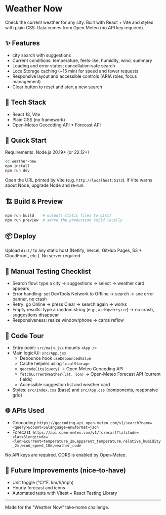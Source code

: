 # Weather Now

Check the current weather for any city. Built with React + Vite and styled with plain CSS. Data comes from Open‑Meteo (no API key required).

## ✨ Features

-  city search with suggestions
- Current conditions: temperature, feels‑like, humidity, wind, summary
- Loading and error states; cancellation‑safe search
- LocalStorage caching (~15 min) for speed and fewer requests
- Responsive layout and accessible controls (ARIA roles, focus management)
- Clear button to reset and start a new search

## 🧰 Tech Stack

- React 18, Vite
- Plain CSS (no framework)
- Open‑Meteo Geocoding API + Forecast API

## 🚀 Quick Start

Requirements: Node.js 20.19+ (or 22.12+)

```bash
cd weather-now
npm install
npm run dev
```

Open the URL printed by Vite (e.g. `http://localhost:5173`). If Vite warns about Node, upgrade Node and re‑run.

## 🏗️ Build & Preview

```bash
npm run build    # outputs static files to dist/
npm run preview  # serve the production build locally
```

## 📦 Deploy

Upload `dist/` to any static host (Netlify, Vercel, GitHub Pages, S3 + CloudFront, etc.). No server required.

## 🔎 Manual Testing Checklist

- Search flow: type a city → suggestions → select → weather card appears
- Error handling: set DevTools Network to Offline → search → see error banner, no crash
- Retry: go Online → press Clear → search again → works
- Empty results: type a random string (e.g., `asdfqwertyzzz`) → no crash, suggestions disappear
- Responsiveness: resize window/phone → cards reflow

## 🧭 Code Tour

- Entry point: `src/main.jsx` mounts `<App />`
- Main logic/UI: `src/App.jsx`
  - Debounce hook `useDebouncedValue`
  - Cache helpers using `localStorage`
  - `geocodeCity(query)` → Open‑Meteo Geocoding API
  - `fetchCurrentWeather(lat, lon)` → Open‑Meteo Forecast API (current fields)
  - Accessible suggestion list and weather card
- Styles: `src/index.css` (base) and `src/App.css` (components, responsive grid)

## 🌐 APIs Used

- Geocoding: `https://geocoding-api.open-meteo.com/v1/search?name=<query>&count=5&language=en&format=json`
- Forecast: `https://api.open-meteo.com/v1/forecast?latitude=<lat>&longitude=<lon>&current=temperature_2m,apparent_temperature,relative_humidity_2m,wind_speed_10m,weather_code`

No API keys are required. CORS is enabled by Open‑Meteo.

## 📝 Future Improvements (nice‑to‑have)

- Unit toggle (°C/°F, km/h/mph)
- Hourly forecast and icons
- Automated tests with Vitest + React Testing Library

---

Made for the “Weather Now” take‑home challenge.
